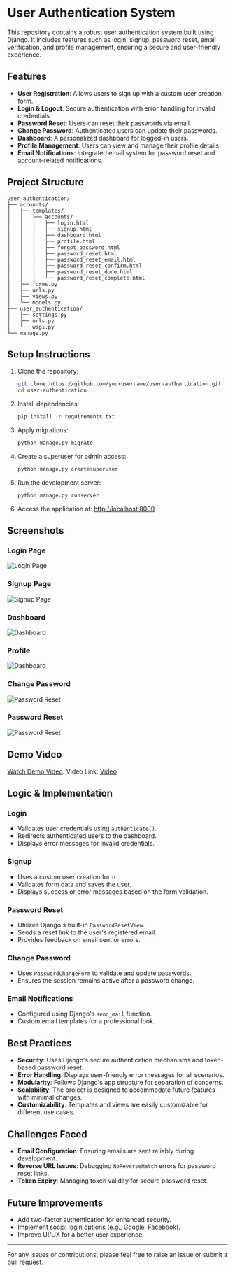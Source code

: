 # User Authentication System

This repository contains a robust user authentication system built using Django. It includes features such as login, signup, password reset, email verification, and profile management, ensuring a secure and user-friendly experience.

## Features

- **User Registration**: Allows users to sign up with a custom user creation form.
- **Login & Logout**: Secure authentication with error handling for invalid credentials.
- **Password Reset**: Users can reset their passwords via email.
- **Change Password**: Authenticated users can update their passwords.
- **Dashboard**: A personalized dashboard for logged-in users.
- **Profile Management**: Users can view and manage their profile details.
- **Email Notifications**: Integrated email system for password reset and account-related notifications.

## Project Structure

```
user_authentication/
├── accounts/
│   ├── templates/
│   │   ├── accounts/
│   │   │   ├── login.html
│   │   │   ├── signup.html
│   │   │   ├── dashboard.html
│   │   │   ├── profile.html
│   │   │   ├── forgot_password.html
│   │   │   ├── password_reset.html
│   │   │   ├── password_reset_email.html
│   │   │   ├── password_reset_confirm.html
│   │   │   ├── password_reset_done.html
│   │   │   └── password_reset_complete.html
│   ├── forms.py
│   ├── urls.py
│   ├── views.py
│   └── models.py
├── user_authentication/
│   ├── settings.py
│   ├── urls.py
│   └── wsgi.py
└── manage.py
```

## Setup Instructions

1. Clone the repository:
   ```bash
   git clone https://github.com/yourusername/user-authentication.git
   cd user-authentication
   ```

2. Install dependencies:
   ```bash
   pip install -r requirements.txt
   ```

3. Apply migrations:
   ```bash
   python manage.py migrate
   ```

4. Create a superuser for admin access:
   ```bash
   python manage.py createsuperuser
   ```

5. Run the development server:
   ```bash
   python manage.py runserver
   ```

6. Access the application at:
   [http://localhost:8000](http://localhost:8000)

## Screenshots

### Login Page
![Login Page](screenshots/login.png)

### Signup Page
![Signup Page](screenshots/signup.png)

### Dashboard
![Dashboard](screenshots/dashboard.png)

### Profile
![Dashboard](screenshots/profile.png)

### Change Password
![Password Reset](screenshots/change_password.png)

### Password Reset
![Password Reset](screenshots/reset-password.png)

## Demo Video

[Watch Demo Video](screenshots/User_Authentication_System.mp4).
Video Link: [Video](https://drive.google.com/drive/folders/1c05Lrp7xh2w1zH_YIQzau9KL10EhvhZR?usp=sharing)

## Logic & Implementation

### Login
- Validates user credentials using `authenticate()`.
- Redirects authenticated users to the dashboard.
- Displays error messages for invalid credentials.

### Signup
- Uses a custom user creation form.
- Validates form data and saves the user.
- Displays success or error messages based on the form validation.

### Password Reset
- Utilizes Django's built-in `PasswordResetView`.
- Sends a reset link to the user's registered email.
- Provides feedback on email sent or errors.

### Change Password
- Uses `PasswordChangeForm` to validate and update passwords.
- Ensures the session remains active after a password change.

### Email Notifications
- Configured using Django's `send_mail` function.
- Custom email templates for a professional look.

## Best Practices

- **Security**: Uses Django's secure authentication mechanisms and token-based password reset.
- **Error Handling**: Displays user-friendly error messages for all scenarios.
- **Modularity**: Follows Django's app structure for separation of concerns.
- **Scalability**: The project is designed to accommodate future features with minimal changes.
- **Customizability**: Templates and views are easily customizable for different use cases.

## Challenges Faced

- **Email Configuration**: Ensuring emails are sent reliably during development.
- **Reverse URL Issues**: Debugging `NoReverseMatch` errors for password reset links.
- **Token Expiry**: Managing token validity for secure password reset.

## Future Improvements

- Add two-factor authentication for enhanced security.
- Implement social login options (e.g., Google, Facebook).
- Improve UI/UX for a better user experience.


---

For any issues or contributions, please feel free to raise an issue or submit a pull request.

